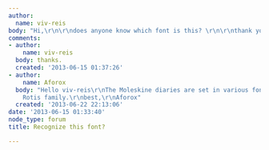 ```yaml
---
author:
  name: viv-reis
body: "Hi,\r\n\r\ndoes anyone know which font is this? \r\n\r\nthank you. \r\n\r\n[img:sites/default/files/old-images/font_3426.jpg]"
comments:
- author:
    name: viv-reis
  body: thanks.
  created: '2013-06-15 01:37:26'
- author:
    name: Aforox
  body: "Hello viv-reis\r\nThe Moleskine diaries are set in various fonts from the
    Rotis family.\r\nbest,\r\nAforox"
  created: '2013-06-22 22:13:06'
date: '2013-06-15 01:33:40'
node_type: forum
title: Recognize this font?

---
```

